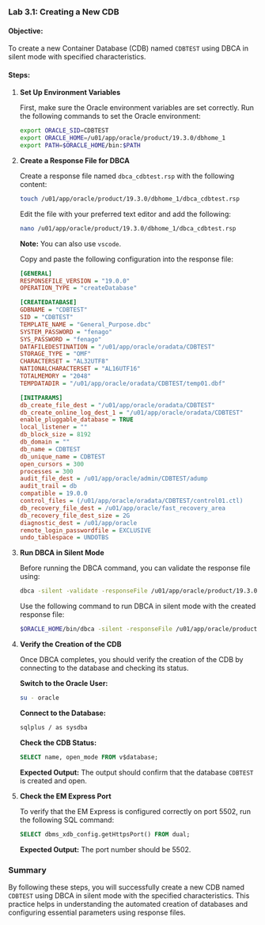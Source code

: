 ### Lab 3.1: Creating a New CDB

#### Objective:
To create a new Container Database (CDB) named `CDBTEST` using DBCA in silent mode with specified characteristics.

#### Steps:

1. **Set Up Environment Variables**

   First, make sure the Oracle environment variables are set correctly. Run the following commands to set the Oracle environment:
   ```sh
   export ORACLE_SID=CDBTEST
   export ORACLE_HOME=/u01/app/oracle/product/19.3.0/dbhome_1
   export PATH=$ORACLE_HOME/bin:$PATH
   ```

2. **Create a Response File for DBCA**

   Create a response file named `dbca_cdbtest.rsp` with the following content:
   ```sh
   touch /u01/app/oracle/product/19.3.0/dbhome_1/dbca_cdbtest.rsp
   ```

   Edit the file with your preferred text editor and add the following:
   ```sh
   nano /u01/app/oracle/product/19.3.0/dbhome_1/dbca_cdbtest.rsp
   ```

   **Note:** You can also use `vscode`.

   Copy and paste the following configuration into the response file:
   ```ini
   [GENERAL]
   RESPONSEFILE_VERSION = "19.0.0"
   OPERATION_TYPE = "createDatabase"

   [CREATEDATABASE]
   GDBNAME = "CDBTEST"
   SID = "CDBTEST"
   TEMPLATE_NAME = "General_Purpose.dbc"
   SYSTEM_PASSWORD = "fenago"
   SYS_PASSWORD = "fenago"
   DATAFILEDESTINATION = "/u01/app/oracle/oradata/CDBTEST"
   STORAGE_TYPE = "OMF"
   CHARACTERSET = "AL32UTF8"
   NATIONALCHARACTERSET = "AL16UTF16"
   TOTALMEMORY = "2048"
   TEMPDATADIR = "/u01/app/oracle/oradata/CDBTEST/temp01.dbf"

   [INITPARAMS]
   db_create_file_dest = "/u01/app/oracle/oradata/CDBTEST"
   db_create_online_log_dest_1 = "/u01/app/oracle/oradata/CDBTEST"
   enable_pluggable_database = TRUE
   local_listener = ""
   db_block_size = 8192
   db_domain = ""
   db_name = CDBTEST
   db_unique_name = CDBTEST
   open_cursors = 300
   processes = 300
   audit_file_dest = /u01/app/oracle/admin/CDBTEST/adump
   audit_trail = db
   compatible = 19.0.0
   control_files = (/u01/app/oracle/oradata/CDBTEST/control01.ctl)
   db_recovery_file_dest = /u01/app/oracle/fast_recovery_area
   db_recovery_file_dest_size = 2G
   diagnostic_dest = /u01/app/oracle
   remote_login_passwordfile = EXCLUSIVE
   undo_tablespace = UNDOTBS
   ```

3. **Run DBCA in Silent Mode**

   Before running the DBCA command, you can validate the response file using:
   ```sh
   dbca -silent -validate -responseFile /u01/app/oracle/product/19.3.0/dbhome_1/dbca_cdbtest.rsp
   ```

   Use the following command to run DBCA in silent mode with the created response file:
   ```sh
   $ORACLE_HOME/bin/dbca -silent -responseFile /u01/app/oracle/product/19.3.0/dbhome_1/dbca_cdbtest.rsp
   ```

4. **Verify the Creation of the CDB**

   Once DBCA completes, you should verify the creation of the CDB by connecting to the database and checking its status.

   **Switch to the Oracle User:**
   ```sh
   su - oracle
   ```

   **Connect to the Database:**
   ```sh
   sqlplus / as sysdba
   ```

   **Check the CDB Status:**
   ```sql
   SELECT name, open_mode FROM v$database;
   ```

   **Expected Output:**
   The output should confirm that the database `CDBTEST` is created and open.

5. **Check the EM Express Port**

   To verify that the EM Express is configured correctly on port 5502, run the following SQL command:
   ```sql
   SELECT dbms_xdb_config.getHttpsPort() FROM dual;
   ```

   **Expected Output:**
   The port number should be 5502.

### Summary
By following these steps, you will successfully create a new CDB named `CDBTEST` using DBCA in silent mode with the specified characteristics. This practice helps in understanding the automated creation of databases and configuring essential parameters using response files.
